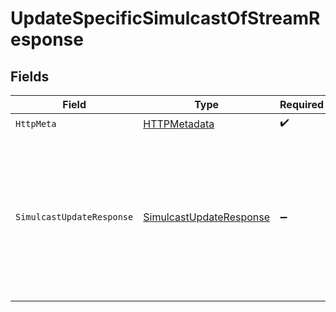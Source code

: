 # UpdateSpecificSimulcastOfStreamResponse


## Fields

| Field                                                                                                                                                                                                                                                                       | Type                                                                                                                                                                                                                                                                        | Required                                                                                                                                                                                                                                                                    | Description                                                                                                                                                                                                                                                                 | Example                                                                                                                                                                                                                                                                     |
| --------------------------------------------------------------------------------------------------------------------------------------------------------------------------------------------------------------------------------------------------------------------------- | --------------------------------------------------------------------------------------------------------------------------------------------------------------------------------------------------------------------------------------------------------------------------- | --------------------------------------------------------------------------------------------------------------------------------------------------------------------------------------------------------------------------------------------------------------------------- | --------------------------------------------------------------------------------------------------------------------------------------------------------------------------------------------------------------------------------------------------------------------------- | --------------------------------------------------------------------------------------------------------------------------------------------------------------------------------------------------------------------------------------------------------------------------- |
| `HttpMeta`                                                                                                                                                                                                                                                                  | [HTTPMetadata](../../Models/Components/HTTPMetadata.md)                                                                                                                                                                                                                     | :heavy_check_mark:                                                                                                                                                                                                                                                          | N/A                                                                                                                                                                                                                                                                         |                                                                                                                                                                                                                                                                             |
| `SimulcastUpdateResponse`                                                                                                                                                                                                                                                   | [SimulcastUpdateResponse](../../Models/Components/SimulcastUpdateResponse.md)                                                                                                                                                                                               | :heavy_minus_sign:                                                                                                                                                                                                                                                          | Stream's simulcast details fetched successfully                                                                                                                                                                                                                             | {<br/>"success": true,<br/>"data": {<br/>"simulcastId": "8717422d89288ad5958d4a86e9afe2a2",<br/>"url": "rtmp://hyd01.contribute.live-video.net/app/",<br/>"streamKey": "live_1012464221_DuM8W004MoZYNxQEZ0czODgfHCFBhk",<br/>"isEnabled": false,<br/>"metadata": {<br/>"simulcast_name": "Tech today"<br/>}<br/>}<br/>} |